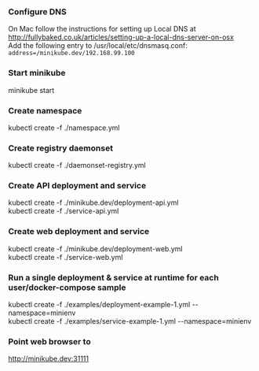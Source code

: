 ### Configure DNS
On Mac follow the instructions for setting up Local DNS at  http://fullybaked.co.uk/articles/setting-up-a-local-dns-server-on-osx<br />
Add the following entry to /usr/local/etc/dnsmasq.conf:<br />
`address=/minikube.dev/192.168.99.100`

### Start minikube
minikube start

### Create namespace
kubectl create -f ./namespace.yml

### Create registry daemonset
kubectl create -f ./daemonset-registry.yml

### Create API deployment and service
kubectl create -f ./minikube.dev/deployment-api.yml<br />
kubectl create -f ./service-api.yml

### Create web deployment and service
kubectl create -f ./minikube.dev/deployment-web.yml<br />
kubectl create -f ./service-web.yml

### Run a single deployment & service at runtime for each user/docker-compose sample
kubectl create -f ./examples/deployment-example-1.yml --namespace=minienv<br />
kubectl create -f ./examples/service-example-1.yml --namespace=minienv

### Point web browser to
http://minikube.dev:31111
